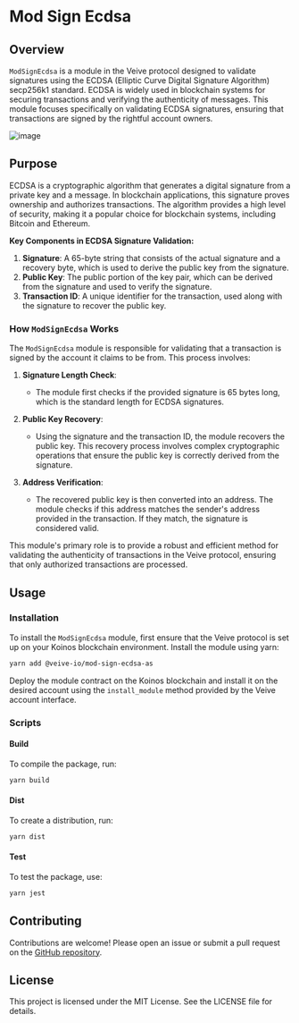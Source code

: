 # **Mod Sign Ecdsa**

## **Overview**

`ModSignEcdsa` is a module in the Veive protocol designed to validate signatures using the ECDSA (Elliptic Curve Digital Signature Algorithm) secp256k1 standard. ECDSA is widely used in blockchain systems for securing transactions and verifying the authenticity of messages. This module focuses specifically on validating ECDSA signatures, ensuring that transactions are signed by the rightful account owners.

![image](https://github.com/user-attachments/assets/b7af2978-2e56-4c4e-8277-2259cb42af21)

## **Purpose**

ECDSA is a cryptographic algorithm that generates a digital signature from a private key and a message. In blockchain applications, this signature proves ownership and authorizes transactions. The algorithm provides a high level of security, making it a popular choice for blockchain systems, including Bitcoin and Ethereum.

**Key Components in ECDSA Signature Validation:**

1. **Signature**: A 65-byte string that consists of the actual signature and a recovery byte, which is used to derive the public key from the signature.
2. **Public Key**: The public portion of the key pair, which can be derived from the signature and used to verify the signature.
3. **Transaction ID**: A unique identifier for the transaction, used along with the signature to recover the public key.

### **How `ModSignEcdsa` Works**

The `ModSignEcdsa` module is responsible for validating that a transaction is signed by the account it claims to be from. This process involves:

1. **Signature Length Check**:
   - The module first checks if the provided signature is 65 bytes long, which is the standard length for ECDSA signatures.

2. **Public Key Recovery**:
   - Using the signature and the transaction ID, the module recovers the public key. This recovery process involves complex cryptographic operations that ensure the public key is correctly derived from the signature.

3. **Address Verification**:
   - The recovered public key is then converted into an address. The module checks if this address matches the sender's address provided in the transaction. If they match, the signature is considered valid.

This module's primary role is to provide a robust and efficient method for validating the authenticity of transactions in the Veive protocol, ensuring that only authorized transactions are processed.

## **Usage**

### **Installation**

To install the `ModSignEcdsa` module, first ensure that the Veive protocol is set up on your Koinos blockchain environment. Install the module using yarn:

```bash
yarn add @veive-io/mod-sign-ecdsa-as
```

Deploy the module contract on the Koinos blockchain and install it on the desired account using the `install_module` method provided by the Veive account interface.

### **Scripts**

#### Build

To compile the package, run:

```bash
yarn build
```

#### Dist

To create a distribution, run:

```bash
yarn dist
```

#### Test

To test the package, use:

```bash
yarn jest
```

## **Contributing**

Contributions are welcome! Please open an issue or submit a pull request on the [GitHub repository](https://github.com/veiveprotocol/mod-sign-ecdsa).

## **License**

This project is licensed under the MIT License. See the LICENSE file for details.
